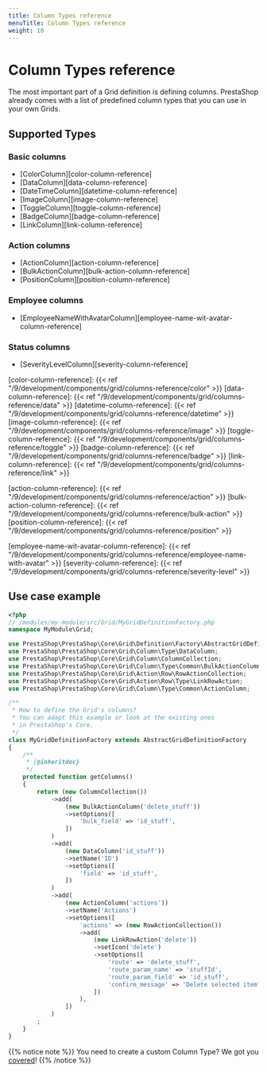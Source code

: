 ```yaml
---
title: Column Types reference
menuTitle: Column Types reference
weight: 10
---
```


# Column Types reference

The most important part of a Grid definition is defining columns. PrestaShop already comes with a list of predefined column types that you can use in your own Grids.

## Supported Types

### Basic columns

* [ColorColumn][color-column-reference]
* [DataColumn][data-column-reference]
* [DateTimeColumn][datetime-column-reference]
* [ImageColumn][image-column-reference]
* [ToggleColumn][toggle-column-reference]
* [BadgeColumn][badge-column-reference]
* [LinkColumn][link-column-reference]

### Action columns

* [ActionColumn][action-column-reference]
* [BulkActionColumn][bulk-action-column-reference]
* [PositionColumn][position-column-reference]

### Employee columns

* [EmployeeNameWithAvatarColumn][employee-name-wit-avatar-column-reference]

### Status columns

* [SeverityLevelColumn][severity-column-reference]

[color-column-reference]: {{< ref "/9/development/components/grid/columns-reference/color" >}}
[data-column-reference]: {{< ref "/9/development/components/grid/columns-reference/data" >}}
[datetime-column-reference]: {{< ref "/9/development/components/grid/columns-reference/datetime" >}}
[image-column-reference]: {{< ref "/9/development/components/grid/columns-reference/image" >}}
[toggle-column-reference]: {{< ref "/9/development/components/grid/columns-reference/toggle" >}}
[badge-column-reference]: {{< ref "/9/development/components/grid/columns-reference/badge" >}}
[link-column-reference]: {{< ref "/9/development/components/grid/columns-reference/link" >}}

[action-column-reference]: {{< ref "/9/development/components/grid/columns-reference/action" >}}
[bulk-action-column-reference]: {{< ref "/9/development/components/grid/columns-reference/bulk-action" >}}
[position-column-reference]: {{< ref "/9/development/components/grid/columns-reference/position" >}}

[employee-name-wit-avatar-column-reference]: {{< ref "/9/development/components/grid/columns-reference/employee-name-with-avatar" >}}
[severity-column-reference]: {{< ref "/9/development/components/grid/columns-reference/severity-level" >}}

## Use case example

```php
<?php
// /modules/my-module/src/Grid/MyGridDefinitionFactory.php
namespace MyModule\Grid;

use PrestaShop\PrestaShop\Core\Grid\Definition\Factory\AbstractGridDefinitionFactory;
use PrestaShop\PrestaShop\Core\Grid\Column\Type\DataColumn;
use PrestaShop\PrestaShop\Core\Grid\Column\ColumnCollection;
use PrestaShop\PrestaShop\Core\Grid\Column\Type\Common\BulkActionColumn;
use PrestaShop\PrestaShop\Core\Grid\Action\Row\RowActionCollection;
use PrestaShop\PrestaShop\Core\Grid\Action\Row\Type\LinkRowAction;
use PrestaShop\PrestaShop\Core\Grid\Column\Type\Common\ActionColumn;

/**
 * How to define the Grid's columns?
 * You can adapt this example or look at the existing ones
 * in PrestaShop's Core.
 */
class MyGridDefinitionFactory extends AbstractGridDefinitionFactory
{
    /**
     * {@inheritdoc}
     */
    protected function getColumns()
    {
        return (new ColumnCollection())
            ->add(
                (new BulkActionColumn('delete_stuff'))
                ->setOptions([
                    'bulk_field' => 'id_stuff',
                ])
            )
            ->add(
                (new DataColumn('id_stuff'))
                ->setName('ID')
                ->setOptions([
                    'field' => 'id_stuff',
                ])
            )
            ->add(
                (new ActionColumn('actions'))
                ->setName('Actions')
                ->setOptions([
                    'actions' => (new RowActionCollection())
                    ->add(
                        (new LinkRowAction('delete'))
                        ->setIcon('delete')
                        ->setOptions([
                            'route' => 'delete_stuff',
                            'route_param_name' => 'stuffId',
                            'route_param_field' => 'id_stuff',
                            'confirm_message' => 'Delete selected item?',
                        ])
                    ),
                ])
            )
        ;
    }
}
```

{{% notice note %}}
You need to create a custom Column Type? We got you [covered](../tutorials/create-custom-column-type)!
{{% /notice %}}
